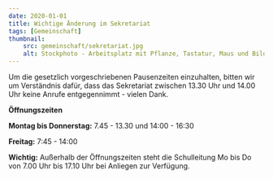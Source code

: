 ```yaml
---
date: 2020-01-01
title: Wichtige Änderung im Sekretariat
tags: [Gemeinschaft]
thumbnail: 
    src: gemeinschaft/sekretariat.jpg
    alt: Stockphoto - Arbeitsplatz mit Pflanze, Tastatur, Maus und Bildschirm
---
```


Um die gesetzlich vorgeschriebenen Pausenzeiten einzuhalten, bitten wir um Verständnis dafür, dass das Sekretariat zwischen 13.30 Uhr und 14.00 Uhr keine Anrufe entgegennimmt - vielen Dank.

**Öffnungszeiten**

**Montag bis Donnerstag:** 7.45 - 13.30 und 14:00 - 16:30

**Freitag:** 7:45 - 14:00

**Wichtig:** Außerhalb der Öffnungszeiten steht die Schulleitung Mo bis Do von 7.00 Uhr bis 17.10 Uhr bei Anliegen zur Verfügung. 